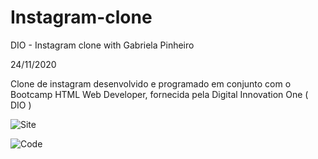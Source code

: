 # Instagram-clone
DIO - Instagram clone with Gabriela Pinheiro

24/11/2020 <br>

Clone de instagram desenvolvido e programado em conjunto com o Bootcamp HTML Web Developer, fornecida pela Digital Innovation One ( DIO ) <br>

![Site](https://user-images.githubusercontent.com/73433189/100351807-ca5e2980-2fca-11eb-9718-b53db3ff6c1e.PNG)

![Code](https://user-images.githubusercontent.com/73433189/100351799-c92cfc80-2fca-11eb-9b88-2cceb024ee04.PNG)
